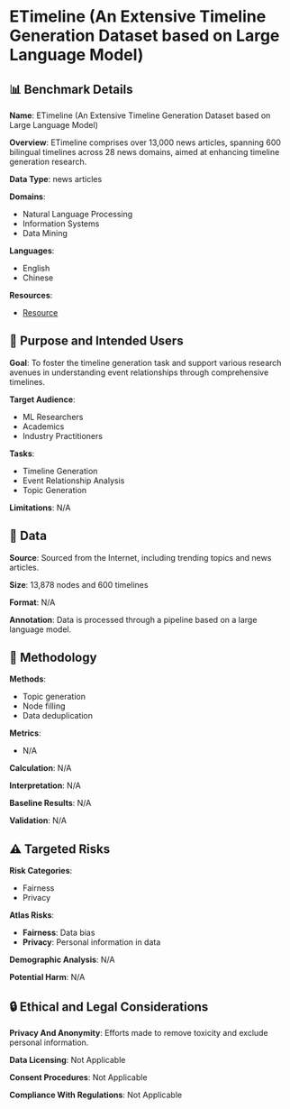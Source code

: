 # ETimeline (An Extensive Timeline Generation Dataset based on Large Language Model)

## 📊 Benchmark Details

**Name**: ETimeline (An Extensive Timeline Generation Dataset based on Large Language Model)

**Overview**: ETimeline comprises over 13,000 news articles, spanning 600 bilingual timelines across 28 news domains, aimed at enhancing timeline generation research.

**Data Type**: news articles

**Domains**:
- Natural Language Processing
- Information Systems
- Data Mining

**Languages**:
- English
- Chinese

**Resources**:
- [Resource](https://zenodo.org/records/11392212)

## 🎯 Purpose and Intended Users

**Goal**: To foster the timeline generation task and support various research avenues in understanding event relationships through comprehensive timelines.

**Target Audience**:
- ML Researchers
- Academics
- Industry Practitioners

**Tasks**:
- Timeline Generation
- Event Relationship Analysis
- Topic Generation

**Limitations**: N/A

## 💾 Data

**Source**: Sourced from the Internet, including trending topics and news articles.

**Size**: 13,878 nodes and 600 timelines

**Format**: N/A

**Annotation**: Data is processed through a pipeline based on a large language model.

## 🔬 Methodology

**Methods**:
- Topic generation
- Node filling
- Data deduplication

**Metrics**:
- N/A

**Calculation**: N/A

**Interpretation**: N/A

**Baseline Results**: N/A

**Validation**: N/A

## ⚠️ Targeted Risks

**Risk Categories**:
- Fairness
- Privacy

**Atlas Risks**:
- **Fairness**: Data bias
- **Privacy**: Personal information in data

**Demographic Analysis**: N/A

**Potential Harm**: N/A

## 🔒 Ethical and Legal Considerations

**Privacy And Anonymity**: Efforts made to remove toxicity and exclude personal information.

**Data Licensing**: Not Applicable

**Consent Procedures**: Not Applicable

**Compliance With Regulations**: Not Applicable
